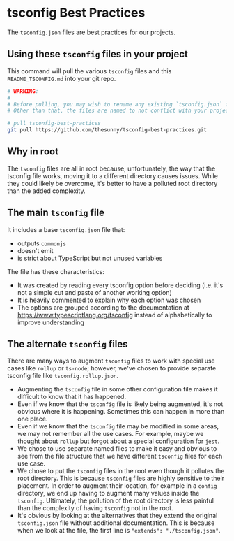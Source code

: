 # tsconfig Best Practices

The `tsconfig.json` files are best practices for our projects.

## Using these `tsconfig` files in your project

This command will pull the various `tsconfig` files and this `README_TSCONFIG.md` into your git repo.

```sh
# WARNING:
#
# Before pulling, you may wish to rename any existing `tsconfig.json` file.
# Other than that, the files are named to not conflict with your project.

# pull tsconfig-best-practices
git pull https://github.com/thesunny/tsconfig-best-practices.git
```

## Why in root

The `tsconfig` files are all in root because, unfortunately, the way that the tsconfig file works, moving it to a different directory causes issues. While they could likely be overcome, it's better to have a polluted root directory than the added complexity.

## The main `tsconfig` file

It includes a base `tsconfig.json` file that:

- outputs `commonjs`
- doesn't emit
- is strict about TypeScript but not unused variables

The file has these characteristics:

- It was created by reading every tsconfig option before deciding (i.e. it's not a simple cut and paste of another working option)
- It is heavily commented to explain why each option was chosen
- The options are grouped according to the documentation at https://www.typescriptlang.org/tsconfig instead of alphabetically to improve understanding

## The alternate `tsconfig` files

There are many ways to augment `tsconfig` files to work with special use cases like `rollup` or `ts-node`; however, we've chosen to provide separate tsconfig file like `tsconfig.rollup.json`.

- Augmenting the `tsconfig` file in some other configuration file makes it difficult to know that it has happened.
- Even if we know that the `tsconfig` file is likely being augmented, it's not obvious where it is happening. Sometimes this can happen in more than one place.
- Even if we know that the `tsconfig` file may be modified in some areas, we may not remember all the use cases. For example, maybe we thought about `rollup` but forgot about a special configuration for `jest`.
- We chose to use separate named files to make it easy and obvious to see from the file structure that we have different `tsconfig` files for each use case.
- We chose to put the `tsconfig` files in the root even though it pollutes the root directory. This is because `tsconfig` files are highly sensitive to their placement. In order to augment their location, for example in a `config` directory, we end up having to augment many values inside the `tsconfig`. Ultimately, the pollution of the root directory is less painful than the complexity of having `tsconfig` not in the root.
- It's obvious by looking at the alternatives that they extend the original `tsconfig.json` file without additional documentation. This is because when we look at the file, the first line is `"extends": "./tsconfig.json"`.
